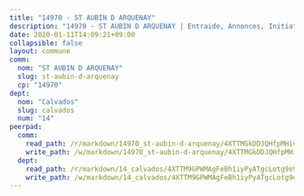 ```yaml
---
title: "14970 - ST AUBIN D ARQUENAY"
description: "14970 - ST AUBIN D ARQUENAY | Entraide, Annonces, Initiatives"
date: 2020-01-11T14:09:21+09:00
collapsible: false
layout: commune
comm:
  nom: "ST AUBIN D ARQUENAY"
  slug: st-aubin-d-arquenay
  cp: "14970"
dept:
  nom: "Calvados"
  slug: calvados
  num: "14"
peerpad:
  comm:
    read_path: /r/markdown/14970_st-aubin-d-arquenay/4XTTMGkDDJQHfpMHivhDtNHaoHhZSsyLoYNS2EcBPX2MZKXWT
    write_path: /w/markdown/14970_st-aubin-d-arquenay/4XTTMGkDDJQHfpMHivhDtNHaoHhZSsyLoYNS2EcBPX2MZKXWT-K3TgU8g5BaJFdDmjtxs1pKLfYRXw9w7btN6gwkZA25qFXmftyNxKCbnTf2sxKPNSLnA6LAgLmdnya2QugoDFjWyVBbNbnJW3ACFmGMquPG7pPneRPhXPDiXQSAvboXor3CrF5ctT
  dept:
    read_path: /r/markdown/14_calvados/4XTTM9GPWMAgFeBh1iyPyATgcLotg9e9APJpQBEyY3RZiUwJ6
    write_path: /w/markdown/14_calvados/4XTTM9GPWMAgFeBh1iyPyATgcLotg9e9APJpQBEyY3RZiUwJ6-K3TgUXWJAT2cYJ9ZstQphkkm2za8um5GwwXsivqaDFTgbhMDcHaRXnT3h69szAqCyvWcFfDim5fkwc6CXdUtyvPpirbD1TPAb6xCxpPN6dR3zzDRe29YehQYbhZdjvZYkgztJYvi
---
```


